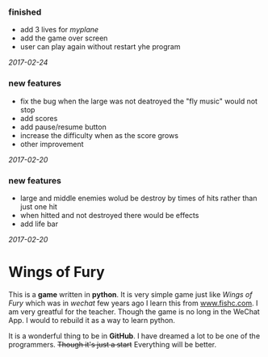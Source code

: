 ### finished
- add 3 lives for *myplane*
- add the game over screen
- user can play again without restart yhe program

*2017-02-24*

### new features
- fix the bug when the large was not deatroyed the "fly music" would not stop
- add scores
- add pause/resume button
- increase the difficulty when as the score grows
- other improvement

*2017-02-20*


### new features
- large and middle enemies wolud be destroy by times of hits rather than just one hit
- when hitted and not destroyed there would be effects
- add life bar

*2017-02-20*

# Wings of Fury

This is a **game** written in **python**. 
It is very simple game just like *Wings of Fury* which was in *wechat* few years ago
I learn this from www.fishc.com. I am very greatful for the teacher.
Though the game is no long in the WeChat App. I would to rebuild it as a way to learn python.

It is a wonderful thing to be in **GitHub**. I have dreamed a lot to be one of the programmers. ~~Though it's just a start~~ Everything will be better.
